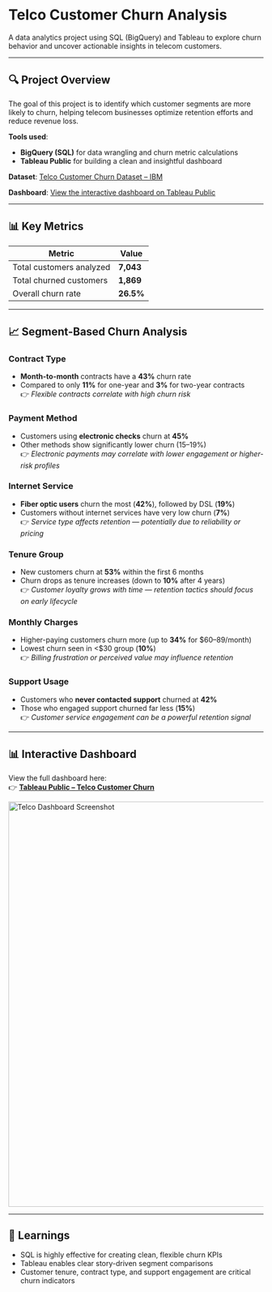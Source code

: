# Telco Customer Churn Analysis  
A data analytics project using SQL (BigQuery) and Tableau to explore churn behavior and uncover actionable insights in telecom customers.

---

## 🔍 Project Overview
The goal of this project is to identify which customer segments are more likely to churn, helping telecom businesses optimize retention efforts and reduce revenue loss.

**Tools used**:  
- **BigQuery (SQL)** for data wrangling and churn metric calculations  
- **Tableau Public** for building a clean and insightful dashboard  

**Dataset**: [Telco Customer Churn Dataset – IBM](https://www.kaggle.com/datasets/blastchar/telco-customer-churn)

**Dashboard**: [View the interactive dashboard on Tableau Public](https://public.tableau.com/app/profile/rui.campos/viz/TelcoCustomerChurn_17527704752860/Dashboard1)

---

## 📊 Key Metrics

| Metric                   | Value       |
|--------------------------|-------------|
| Total customers analyzed | **7,043**   |
| Total churned customers  | **1,869**   |
| Overall churn rate       | **26.5%**   |

---

## 📈 Segment-Based Churn Analysis

### Contract Type
- **Month-to-month** contracts have a **43%** churn rate  
- Compared to only **11%** for one-year and **3%** for two-year contracts  
👉 *Flexible contracts correlate with high churn risk*

### Payment Method  
- Customers using **electronic checks** churn at **45%**  
- Other methods show significantly lower churn (15–19%)  
👉 *Electronic payments may correlate with lower engagement or higher-risk profiles*

### Internet Service
- **Fiber optic users** churn the most (**42%**), followed by DSL (**19%**)  
- Customers without internet services have very low churn (**7%**)  
👉 *Service type affects retention — potentially due to reliability or pricing*

### Tenure Group  
- New customers churn at **53%** within the first 6 months  
- Churn drops as tenure increases (down to **10%** after 4 years)  
👉 *Customer loyalty grows with time — retention tactics should focus on early lifecycle*

### Monthly Charges
- Higher-paying customers churn more (up to **34%** for $60–89/month)  
- Lowest churn seen in <$30 group (**10%**)  
👉 *Billing frustration or perceived value may influence retention*

### Support Usage
- Customers who **never contacted support** churned at **42%**  
- Those who engaged support churned far less (**15%**)  
👉 *Customer service engagement can be a powerful retention signal*

---

## 📊 Interactive Dashboard

View the full dashboard here:  
👉 [**Tableau Public – Telco Customer Churn**](https://public.tableau.com/app/profile/rui.campos/viz/TelcoCustomerChurn/Dashboard)

<img width="800" src="https://github.com/user-attachments/assets/d6c71edc-358f-408e-afc5-192d791065d8" alt="Telco Dashboard Screenshot" />

---

## 🚀 Learnings
- SQL is highly effective for creating clean, flexible churn KPIs  
- Tableau enables clear story-driven segment comparisons  
- Customer tenure, contract type, and support engagement are critical churn indicators
